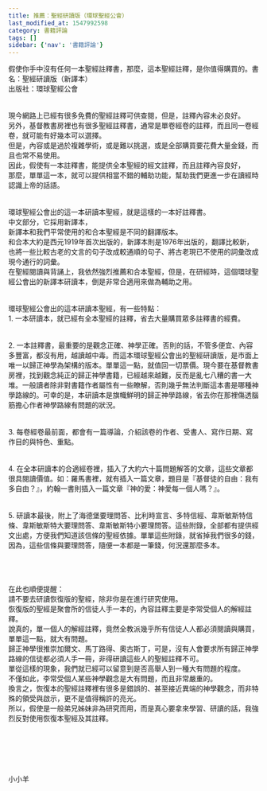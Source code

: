 ```yaml
---
title: 推薦：聖經研讀版（環球聖經公會）
last_modified_at: 1547992598
category: 書籍評論
tags: []
sidebar: {'nav': '書籍評論'}
---
```


<p>假使你手中沒有任何一本聖經註釋書，那麼，這本聖經註釋，是你值得購買的。<!--more-->書名：聖經研讀版（新譯本）<br/>出版社：環球聖經公會<br/><br/><br/>現今網路上已經有很多免費的聖經註釋可供查閱，但是，註釋內容未必良好。<br/>另外，基督教書房裡也有很多聖經註釋書，通常是單卷經卷的註釋，而且同一卷經卷，就可能有好幾本可以選擇。<br/>但是，內容或是過於複雜學術，或是難以挑選，或是全部購買要花費大量金錢，而且也常不易使用。<br/>因此，假使有一本註釋書，能提供全本聖經的經文註釋，而且註釋內容良好，<br/>那麼，單單這一本，就可以提供相當不錯的輔助功能，幫助我們更進一步在讀經時認識上帝的話語。<br/><br/><br/>環球聖經公會出的這一本研讀本聖經，就是這樣的一本好註釋書。<br/>中文部分，它採用新譯本，<br/>新譯本和我們平常使用的和合本聖經是不同的翻譯版本。<br/>和合本大約是西元1919年首次出版的，新譯本則是1976年出版的，翻譯比較新，也將一些比較古老的文言的句子改成較通順的句子、將古老現已不使用的詞彙改成現今通行的詞彙。<br/>在聖經閱讀與背誦上，我依然強烈推薦和合本聖經，但是，在研經時，這個環球聖經公會出的新譯本研讀本，倒是非常合適用來做為輔助之用。<br/><br/><br/>環球聖經公會出的這本研讀本聖經，有一些特點：<br/>1.	一本研讀本，就已經有全本聖經的註釋，省去大量購買眾多註釋書的經費。<br/><br/><br/>2.	一本註釋書，最重要的是觀念正確、神學正確。否則的話，不管多便宜、內容多豐富，都沒有用，越讀越中毒。而這本環球聖經公會出的聖經研讀版，是市面上唯一以歸正神學為架構的版本。單單這一點，就值回一切票價。現今要在基督教書房裡，找到觀念純正的歸正神學書籍，已經越來越難，反而是亂七八糟的書一大堆。一般讀者除非對書籍作者屬性有一些瞭解，否則幾乎無法判斷這本書是哪種神學路線的。可幸的是，本研讀本是旗幟鮮明的歸正神學路線，省去你在那裡傷透腦筋擔心作者神學路線有問題的狀況。<br/><br/><br/>3.	每卷經卷最前面，都會有一篇導論，介紹該卷的作者、受書人、寫作日期、寫作目的與特色、重點。<br/><br/><br/>4.	在全本研讀本的合適經卷裡，插入了大約六十篇問題解答的文章，這些文章都很具閱讀價值。如：羅馬書裡，就有插入一篇文章，題目是『基督徒的自由：我有多自由？』，約翰一書則插入一篇文章『神的愛：神愛每一個人嗎？』。<br/><br/><br/>5.	研讀本最後，附上了海德堡要理問答、比利時宣言、多特信經、韋斯敏斯特信條、韋斯敏斯特大要理問答、韋斯敏斯特小要理問答。這些附錄，全部都有提供經文出處，方便我們知道該信條的聖經依據。單單這些附錄，就省掉我們很多的錢，因為，這些信條與要理問答，隨便一本都是一筆錢，何況還那麼多本。<br/><br/><br/><br/><br/>在此也順便提醒：<br/>請不要去研讀恢復版的聖經，除非你是在進行研究使用。<br/>恢復版的聖經是聚會所的信徒人手一本的，內容註釋主要是李常受個人的解經註釋。<br/>說真的，單一個人的解經註釋，竟然全教派幾乎所有信徒人人都必須閱讀與購買，單單這一點，就大有問題。<br/>歸正神學很推崇加爾文、馬丁路得、奧古斯丁，可是，沒有人會要求所有歸正神學路線的信徒都必須人手一冊，非得研讀這些人的聖經註釋不可。<br/>單從這樣的現象，我們就已經可以留意到是否高舉人到一種大有問題的程度。<br/>不僅如此，李常受個人某些神學觀念是大有問題，而且非常嚴重的。<br/>換言之，恢復本的聖經註釋裡有很多是錯誤的、甚至接近異端的神學觀念，而非特殊的領受與啟示，更不是值得稱許的亮光。<br/>所以，假使是一般弟兄姊妹非為研究而用，而是真心要拿來學習、研讀的話，我強烈反對使用恢復本聖經及其註釋。<br/><br/><br/><br/><br/><br/><br/>小小羊<br/></p>